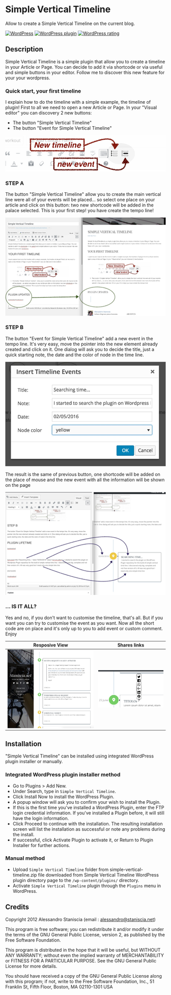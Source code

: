 # Simple Vertical Timeline

Allow to create a  Simple Vertical Timeline on the current blog.

[![WordPress](https://img.shields.io/wordpress/v/simple-vertical-timeline.svg)]() [![WordPress plugin](https://img.shields.io/wordpress/plugin/v/simple-vertical-timeline.svg)]() [![WordPress rating](https://img.shields.io/wordpress/plugin/r/simple-vertical-timeline.svg)]()

## Description 
Simple Vertical Timeline is a simple plugin that allow you to create a timeline in your Article or Page.
You can decide to add it via shortcode or via useful and simple buttons in your editor.
Follow me to discover this new feature for your your wordpress.

### Quick start, your first timeline 
I explain how to do the timeline with a simple example, the timeline of plugin! First to all we need to open a new Article or Page. In your "Visual editor" you can discovery 2 new buttons:
*   The button "Simple Vertical Timeline"
*   The button "Event for Simple Vertical Timeline"

![GitHub Logo](/assets/screenshot-1.png)


### STEP A 
The button "Simple Vertical Timeline"  allow you to create the main vertical line were all of your events will be placed... so select one place on your article and click on this button: two new shortcode will be added in the palace selected. This is your first step! you have create the tempo line!

![GitHub Logo](/assets/screenshot-2.jpg)

### STEP B 
The button "Event for Simple Vertical Timeline" add a new event in the tempo line. It's very easy, move the pointer into the new element already created and click on it. One dialog will ask you to decide the title, just a quick starting note, the date and the color of node in the time line.

![GitHub Logo](/assets/screenshot-3.jpg)

The result is the same of previous button, one shortcode will be added on the place of mouse and the new event with all the information will be shown on the page

![GitHub Logo](/assets/screenshot-4.jpg)

### ... IS IT ALL?
Yes and no, if you don't want to customise the timeline, that's all. But if you want you can try to customise the event as you want. Now all the short code are on place and it's only up to you to add event or custom comment.
Enjoy

Resposive View | Shares links
------------ | -------------
![GitHub Logo](/assets/screenshot-5.jpg) | ![GitHub Logo](/assets/screenshot-6.png)

## Installation 
"Simple Vertical Timeline" can be installed using integrated WordPress plugin installer or manually.

### Integrated WordPress plugin installer method

* Go to Plugins > Add New.
* Under Search, type in `Simple Vertical Timeline`.
* Click Install Now to install the WordPress Plugin.
* A popup window will ask you to confirm your wish to install the Plugin.
* If this is the first time you've installed a WordPress Plugin, enter the FTP login credential information. If you've installed a Plugin before, it will still have the login information.
* Click Proceed to continue with the installation. The resulting installation screen will list the installation as successful or note any problems during the install.
* If successful, click Activate Plugin to activate it, or Return to Plugin Installer for further actions.

### Manual method

* Upload `Simple Vertical Timeline` folder from simple-vertical-timeline.zip file downloaded from Simple Vertical Timeline WordPress plugin directory page to the `/wp-content/plugins/` directory.
* Activate `Simple Vertical Timeline` plugin through the `Plugins` menu in WordPress.


## Credits
Copyright 2012  Alessandro Staniscia  (email : alessandro@staniscia.net)

This program is free software; you can redistribute it and/or modify
it under the terms of the GNU General Public License, version 2, as
published by the Free Software Foundation.

This program is distributed in the hope that it will be useful,
but WITHOUT ANY WARRANTY; without even the implied warranty of
MERCHANTABILITY or FITNESS FOR A PARTICULAR PURPOSE.  See the
GNU General Public License for more details.

You should have received a copy of the GNU General Public License
along with this program; if not, write to the Free Software
Foundation, Inc., 51 Franklin St, Fifth Floor, Boston, MA  02110-1301  USA
